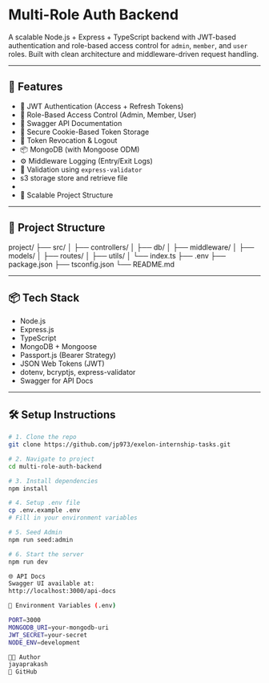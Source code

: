 # Multi-Role Auth Backend

A scalable Node.js + Express + TypeScript backend with JWT-based authentication and role-based access control for `admin`, `member`, and `user` roles. Built with clean architecture and middleware-driven request handling.

---

## 🚀 Features

- 🔐 JWT Authentication (Access + Refresh Tokens)
- 👥 Role-Based Access Control (Admin, Member, User)
- 🧾 Swagger API Documentation
- 🍪 Secure Cookie-Based Token Storage
- 🔄 Token Revocation & Logout
- 📦 MongoDB (with Mongoose ODM)
- ⚙️ Middleware Logging (Entry/Exit Logs)
- 🧪 Validation using `express-validator`
- s3 storage store and retrieve file
- 
- 📁 Scalable Project Structure

---

## 📁 Project Structure

project/
├── src/
│ ├── controllers/
│ ├── db/
│ ├── middleware/
│ ├── models/
│ ├── routes/
│ ├── utils/
│ └── index.ts
├── .env
├── package.json
├── tsconfig.json
└── README.md


---

## 📦 Tech Stack

- Node.js
- Express.js
- TypeScript
- MongoDB + Mongoose
- Passport.js (Bearer Strategy)
- JSON Web Tokens (JWT)
- dotenv, bcryptjs, express-validator
- Swagger for API Docs

---

## 🛠️ Setup Instructions

```bash
# 1. Clone the repo
git clone https://github.com/jp973/exelon-internship-tasks.git

# 2. Navigate to project
cd multi-role-auth-backend

# 3. Install dependencies
npm install

# 4. Setup .env file
cp .env.example .env
# Fill in your environment variables

# 5. Seed Admin
npm run seed:admin

# 6. Start the server
npm run dev

🌐 API Docs
Swagger UI available at:
http://localhost:3000/api-docs

📜 Environment Variables (.env)

PORT=3000
MONGODB_URI=your-mongodb-uri
JWT_SECRET=your-secret
NODE_ENV=development

👨‍💻 Author
jayaprakash
🔗 GitHub

